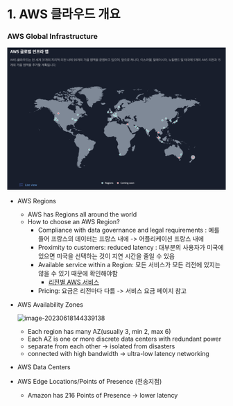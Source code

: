 # 1. AWS 클라우드 개요

### AWS Global Infrastructure

![image-20230618135754570](./01AWS클라우드개요.assets/image-20230618135754570.png)

- AWS Regions

  - AWS has Regions all around the world
  - How to choose an AWS Region?
    - Compliance with data governance and legal requirements : 예를 들어 프랑스의 데이터는 프랑스 내에 -> 어플리케이션 프랑스 내에
    - Proximity to customers: reduced latency : 대부분의 사용자가 미국에 있으면 미국을 선택하는 것이 지연 시간을 줄일 수 있음
    - Available service within a Region: 모든 서비스가 모든 리전에 있지는 않을 수 있기 때문에 확인해야함
      - [리전별 AWS 서비스](https://aws.amazon.com/ko/about-aws/global-infrastructure/regional-product-services/?p=ngi&loc=4&refid=fa2d6ba3-df80-4d24-a453-bf30ad163af9)
    - Pricing: 요금은 리전마다 다름 -> 서비스 요금 페이지 참고

- AWS Availability Zones

  ![image-20230618144339138](./01AWS클라우드개요.assets/image-20230618144339138.png)

  - Each region has many AZ(usually 3, min 2, max 6)
  - Each AZ is one or more discrete data centers with redundant power
  - separate from each other -> isolated from disasters
  - connected with high bandwidth -> ultra-low latency networking

- AWS Data Centers

- AWS Edge Locations/Points of Presence (전송지점)

  - Amazon has 216 Points of Presence -> lower latency

